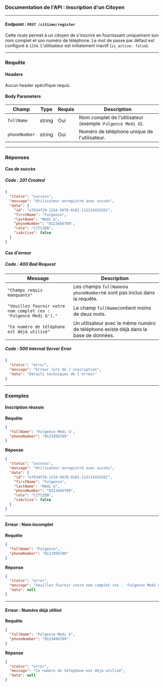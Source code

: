 ### Documentation de l'API : Inscription d'un Citoyen

---

#### **Endpoint** : `POST /citizen/register`

Cette route permet à un citoyen de s'inscrire en fournissant uniquement son nom complet et son numéro de téléphone. Le mot de passe par défaut est configuré à `1234`. L'utilisateur est initialement inactif (`is_active: false`).

---

### **Requête**

#### **Headers**

Aucun header spécifique requis.

#### **Body Parameters**

| Champ           | Type   | Requis | Description                                                  |
| --------------- | ------ | ------ | ------------------------------------------------------------ |
| `fullName`    | string | Oui    | Nom complet de l'utilisateur (exemple :`Fulgence Medi G`). |
| `phoneNumber` | string | Oui    | Numéro de téléphone unique de l'utilisateur.              |

---

### **Réponses**

#### **Cas de succès**

##### **Code : 201 Created**

```json
{
  "status": "success",
  "message": "Utilisateur enregistré avec succès",
  "data": {
    "id": "e7634f29-1234-5678-9101-112131415161",
    "firstName": "Fulgence",
    "lastName": "Medi G",
    "phoneNumber": "0123456789",
    "role": "CITIZEN",
    "isActive": false
  }
}
```

#### **Cas d'erreur**

##### **Code : 400 Bad Request**

| **Message**                                                  | **Description**                                                                       |
| ------------------------------------------------------------------ | ------------------------------------------------------------------------------------------- |
| `"Champs requis manquants"`                                      | Les champs `fullName`ou `phoneNumber`ne sont pas inclus dans la requête.               |
| `"Veuillez fournir votre nom complet (ex : 'Fulgence Medi G')."` | Le champ `fullName`contient moins de deux mots.                                           |
| `"Ce numéro de téléphone est déjà utilisé"`                | Un utilisateur avec le même numéro de téléphone existe déjà dans la base de données. |

##### **Code : 500 Internal Server Error**

```json
{
  "status": "error",
  "message": "Erreur lors de l'inscription",
  "data": "Détails techniques de l'erreur"
}
```

---

### **Exemples**

#### **Inscription réussie**

**Requête**

```json
{
  "fullName": "Fulgence Medi G",
  "phoneNumber": "0123456789"
}
```

**Réponse**

```json
{
  "status": "success",
  "message": "Utilisateur enregistré avec succès",
  "data": {
    "id": "e7634f29-1234-5678-9101-112131415161",
    "firstName": "Fulgence",
    "lastName": "Medi G",
    "phoneNumber": "0123456789",
    "role": "CITIZEN",
    "isActive": false
  }
}
```

---

#### **Erreur : Nom incomplet**

**Requête**

```json
{
  "fullName": "Fulgence",
  "phoneNumber": "0123456789"
}
```

**Réponse**

```json
{
  "status": "error",
  "message": "Veuillez fournir votre nom complet (ex : 'Fulgence Medi G').",
  "data": null
}
```

---

#### **Erreur : Numéro déjà utilisé**

**Requête**

```json
{
  "fullName": "Fulgence Medi G",
  "phoneNumber": "0123456789"
}
```

**Réponse**

```json
{
  "status": "error",
  "message": "Ce numéro de téléphone est déjà utilisé",
  "data": null
}
```
